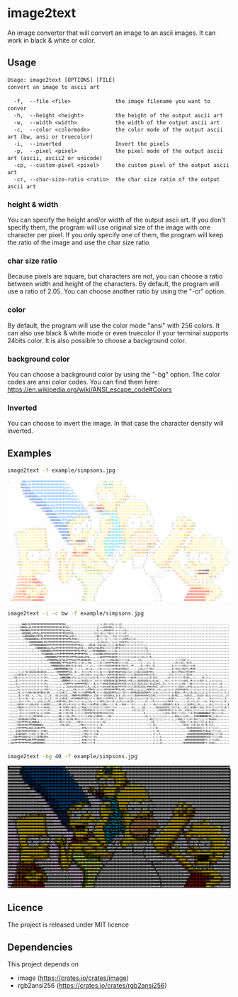 # image2text

An image converter that will convert an image to an ascii images.
It can work in black & white or color.

## Usage

```
Usage: image2text [OPTIONS] [FILE]
convert an image to ascii art

  -f,  --file <file>              the image filename you want to conver
  -h,  --height <height>          the height of the output ascii art
  -w,  --width <width>            the width of the output ascii art
  -c,  --color <colormode>        the color mode of the output ascii art (bw, ansi or truecolor)
  -i,  --inverted                 Invert the pixels
  -p,  --pixel <pixel>            the pixel mode of the output ascii art (ascii, ascii2 or unicode)
  -cp, --custom-pixel <pixel>     the custom pixel of the output ascii art
  -cr, --char-size-ratio <ratio>  the char size ratio of the output ascii art
```
### height & width

You can specify the height and/or width of the output ascii art.
If you don't specify them, the program will use original size of the image 
with one character per pixel.
If you only specify one of them, the program will keep the ratio of the image and use the char size ratio.

### char size ratio

Because pixels are square, but characters are not, you can choose a ratio between width and height of the characters.
By default, the program will use a ratio of 2.05. You can choose another ratio by using the "-cr" option.

### color

By default, the program will use the color mode "ansi" with 256 colors.
It can also use black & white mode or even truecolor if your terminal supports 24bits color.
It is also possible to choose a background color.

### background color

You can choose a background color by using the "-bg" option.
The color codes are ansi color codes. You can find them here: https://en.wikipedia.org/wiki/ANSI_escape_code#Colors

### Inverted

You can choose to invert the image. In that case the character density will inverted.

## Examples

```bash
image2text -f example/simpsons.jpg
```

![simpsons](example/simpsons_color.png)

```bash
image2text -i -c bw -f example/simpsons.jpg
```
![simpsons](example/simpsons_bw.png)

```bash
image2text -bg 40 -f example/simpsons.jpg
```
![simpsons](example/simpsons_color_black_bg.png)

## Licence

The project is released under MIT licence

## Dependencies

This project depends on 
- image (https://crates.io/crates/image)
- rgb2ansi256 (https://crates.io/crates/rgb2ansi256)